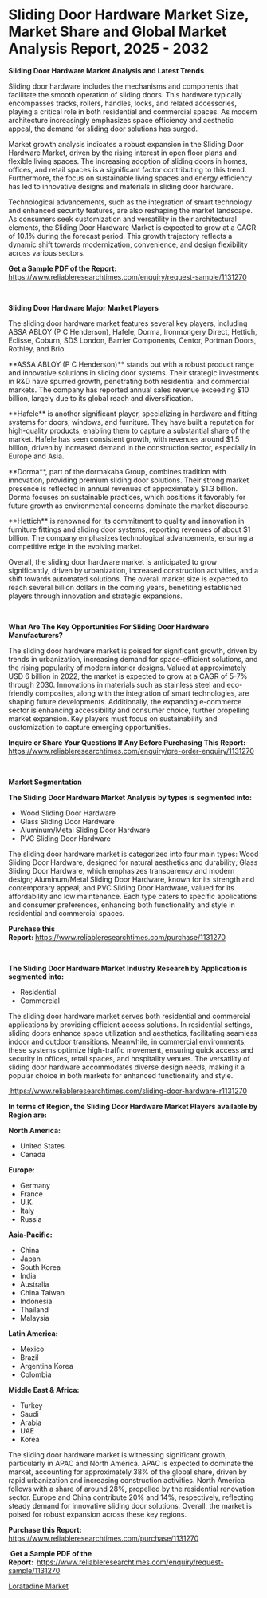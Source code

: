 <p><h1>Sliding Door Hardware Market Size, Market Share and Global Market Analysis Report, 2025 - 2032</h1></p><p><strong>Sliding Door Hardware Market Analysis and Latest Trends</strong></p>
<p><p>Sliding door hardware includes the mechanisms and components that facilitate the smooth operation of sliding doors. This hardware typically encompasses tracks, rollers, handles, locks, and related accessories, playing a critical role in both residential and commercial spaces. As modern architecture increasingly emphasizes space efficiency and aesthetic appeal, the demand for sliding door solutions has surged.</p><p>Market growth analysis indicates a robust expansion in the Sliding Door Hardware Market, driven by the rising interest in open floor plans and flexible living spaces. The increasing adoption of sliding doors in homes, offices, and retail spaces is a significant factor contributing to this trend. Furthermore, the focus on sustainable living spaces and energy efficiency has led to innovative designs and materials in sliding door hardware.</p><p>Technological advancements, such as the integration of smart technology and enhanced security features, are also reshaping the market landscape. As consumers seek customization and versatility in their architectural elements, the Sliding Door Hardware Market is expected to grow at a CAGR of 10.1% during the forecast period. This growth trajectory reflects a dynamic shift towards modernization, convenience, and design flexibility across various sectors.</p></p>
<p><strong>Get a Sample PDF of the Report:&nbsp;</strong> <a href="https://www.reliableresearchtimes.com/enquiry/request-sample/1131270?utm_campaign=3585&utm_medium=2&utm_source=Github&utm_content=ia&utm_term=02042025&utm_id=sliding-door-hardware">https://www.reliableresearchtimes.com/enquiry/request-sample/1131270</a></p>
<p>&nbsp;</p>
<p><strong>Sliding Door Hardware Major Market Players</strong></p>
<p><p>The sliding door hardware market features several key players, including ASSA ABLOY (P C Henderson), Hafele, Dorma, Ironmongery Direct, Hettich, Eclisse, Coburn, SDS London, Barrier Components, Centor, Portman Doors, Rothley, and Brio. </p><p>**ASSA ABLOY (P C Henderson)** stands out with a robust product range and innovative solutions in sliding door systems. Their strategic investments in R&D have spurred growth, penetrating both residential and commercial markets. The company has reported annual sales revenue exceeding $10 billion, largely due to its global reach and diversification.</p><p>**Hafele** is another significant player, specializing in hardware and fitting systems for doors, windows, and furniture. They have built a reputation for high-quality products, enabling them to capture a substantial share of the market. Hafele has seen consistent growth, with revenues around $1.5 billion, driven by increased demand in the construction sector, especially in Europe and Asia.</p><p>**Dorma**, part of the dormakaba Group, combines tradition with innovation, providing premium sliding door solutions. Their strong market presence is reflected in annual revenues of approximately $1.3 billion. Dorma focuses on sustainable practices, which positions it favorably for future growth as environmental concerns dominate the market discourse.</p><p>**Hettich** is renowned for its commitment to quality and innovation in furniture fittings and sliding door systems, reporting revenues of about $1 billion. The company emphasizes technological advancements, ensuring a competitive edge in the evolving market.</p><p>Overall, the sliding door hardware market is anticipated to grow significantly, driven by urbanization, increased construction activities, and a shift towards automated solutions. The overall market size is expected to reach several billion dollars in the coming years, benefiting established players through innovation and strategic expansions.</p></p>
<p>&nbsp;</p>
<p><strong>What Are The Key Opportunities For Sliding Door Hardware Manufacturers?</strong></p>
<p><p>The sliding door hardware market is poised for significant growth, driven by trends in urbanization, increasing demand for space-efficient solutions, and the rising popularity of modern interior designs. Valued at approximately USD 6 billion in 2022, the market is expected to grow at a CAGR of 5-7% through 2030. Innovations in materials such as stainless steel and eco-friendly composites, along with the integration of smart technologies, are shaping future developments. Additionally, the expanding e-commerce sector is enhancing accessibility and consumer choice, further propelling market expansion. Key players must focus on sustainability and customization to capture emerging opportunities.</p></p>
<p><strong>Inquire or Share Your Questions If Any Before Purchasing This Report:</strong> <a href="https://www.reliableresearchtimes.com/enquiry/pre-order-enquiry/1131270?utm_campaign=3585&utm_medium=2&utm_source=Github&utm_content=ia&utm_term=02042025&utm_id=sliding-door-hardware">https://www.reliableresearchtimes.com/enquiry/pre-order-enquiry/1131270</a></p>
<p>&nbsp;</p>
<p><strong>Market Segmentation</strong></p>
<p><strong>The Sliding Door Hardware Market Analysis by types is segmented into:</strong></p>
<p><ul><li>Wood Sliding Door Hardware</li><li>Glass Sliding Door Hardware</li><li>Aluminum/Metal Sliding Door Hardware</li><li>PVC Sliding Door Hardware</li></ul></p>
<p><p>The sliding door hardware market is categorized into four main types: Wood Sliding Door Hardware, designed for natural aesthetics and durability; Glass Sliding Door Hardware, which emphasizes transparency and modern design; Aluminum/Metal Sliding Door Hardware, known for its strength and contemporary appeal; and PVC Sliding Door Hardware, valued for its affordability and low maintenance. Each type caters to specific applications and consumer preferences, enhancing both functionality and style in residential and commercial spaces.</p></p>
<p><strong>Purchase this Report:&nbsp;</strong><a href="https://www.reliableresearchtimes.com/purchase/1131270?utm_campaign=3585&utm_medium=2&utm_source=Github&utm_content=ia&utm_term=02042025&utm_id=sliding-door-hardware">https://www.reliableresearchtimes.com/purchase/1131270</a></p>
<p>&nbsp;</p>
<p><strong>The Sliding Door Hardware Market Industry Research by Application is segmented into:</strong></p>
<p><ul><li>Residential</li><li>Commercial</li></ul></p>
<p><p>The sliding door hardware market serves both residential and commercial applications by providing efficient access solutions. In residential settings, sliding doors enhance space utilization and aesthetics, facilitating seamless indoor and outdoor transitions. Meanwhile, in commercial environments, these systems optimize high-traffic movement, ensuring quick access and security in offices, retail spaces, and hospitality venues. The versatility of sliding door hardware accommodates diverse design needs, making it a popular choice in both markets for enhanced functionality and style.</p></p>
<p><a href="https://www.reliableresearchtimes.com/sliding-door-hardware-r1131270?utm_campaign=3585&utm_medium=2&utm_source=Github&utm_content=ia&utm_term=02042025&utm_id=sliding-door-hardware">&nbsp;https://www.reliableresearchtimes.com/sliding-door-hardware-r1131270</a></p>
<p><strong>In terms of Region, the Sliding Door Hardware Market Players available by Region are:</strong></p>
<p>
    <p> <strong> North America: </strong>
        <ul>
            <li>United States</li>
            <li>Canada</li>
        </ul>
        </p> 
    <p> <strong> Europe: </strong>
        <ul>
            <li>Germany</li>
            <li>France</li>
            <li>U.K.</li>
            <li>Italy</li>
            <li>Russia</li>
        </ul>
        </p> 
    <p> <strong> Asia-Pacific: </strong>
        <ul>
            <li>China</li>
            <li>Japan</li>
            <li>South Korea</li>
            <li>India</li>
            <li>Australia</li>
            <li>China Taiwan</li>
            <li>Indonesia</li>
            <li>Thailand</li>
            <li>Malaysia</li>
        </ul>
        </p> 
    <p> <strong> Latin America: </strong>
        <ul>
            <li>Mexico</li>
            <li>Brazil</li>
            <li>Argentina Korea</li>
            <li>Colombia</li>
        </ul>
        </p> 
    <p> <strong> Middle East & Africa: </strong>
        <ul>
            <li>Turkey</li>
            <li>Saudi</li>
            <li>Arabia</li>
            <li>UAE</li>
            <li>Korea</li>
        </ul>
    </p>
    </p>
<p><p>The sliding door hardware market is witnessing significant growth, particularly in APAC and North America. APAC is expected to dominate the market, accounting for approximately 38% of the global share, driven by rapid urbanization and increasing construction activities. North America follows with a share of around 28%, propelled by the residential renovation sector. Europe and China contribute 20% and 14%, respectively, reflecting steady demand for innovative sliding door solutions. Overall, the market is poised for robust expansion across these key regions.</p></p>
<p><strong>Purchase this Report: </strong><a href="https://www.reliableresearchtimes.com/purchase/1131270?utm_campaign=3585&utm_medium=2&utm_source=Github&utm_content=ia&utm_term=02042025&utm_id=sliding-door-hardware">https://www.reliableresearchtimes.com/purchase/1131270</a></p>
<p>&nbsp;<strong>Get a Sample PDF of the Report:&nbsp;&nbsp;</strong><a href="https://www.reliableresearchtimes.com/enquiry/request-sample/1131270?utm_campaign=3585&utm_medium=2&utm_source=Github&utm_content=ia&utm_term=02042025&utm_id=sliding-door-hardware">https://www.reliableresearchtimes.com/enquiry/request-sample/1131270</a></p>
<p><strong></strong></p>
<p><p><a href="https://github.com/yepezkommakp/Market-Research-Report-List-1/blob/main/loratadine-market.md?utm_campaign=3585&utm_medium=2&utm_source=Github&utm_content=ia&utm_term=02042025&utm_id=sliding-door-hardware">Loratadine Market</a></p></p>